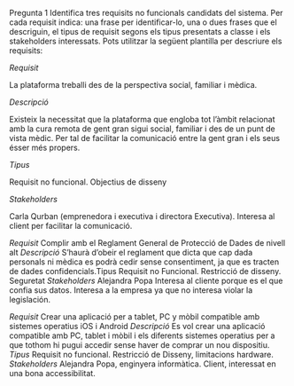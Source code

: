 Pregunta 1 
Identifica tres requisits no funcionals candidats del sistema. Per cada requisit indica: una frase per identificar-lo, una o dues frases que el descriguin, el tipus de requisit segons els tipus presentats a classe i els stakeholders interessats.
Pots utilitzar la següent plantilla per descriure els requisits:


*Requisit*

La plataforma treballi des de la perspectiva social, familiar i mèdica.

*Descripció*

Existeix la necessitat que la plataforma que engloba tot l’àmbit relacionat amb la cura remota de gent gran sigui social, familiar i des de un punt de vista mèdic. Per tal de facilitar la comunicació entre la gent gran i els seus ésser més propers.

*Tipus*

Requisit no funcional. Objectius de disseny

*Stakeholders*

Carla Qurban (emprenedora i executiva i directora Executiva). Interesa al client per facilitar la comunicació.

*Requisit*
Complir amb el Reglament General de Protecció de Dades de nivell alt
*Descripció*
S’haurà d’obeir el reglament que dicta que cap dada personals ni mèdica es podrà cedir sense consentiment, ja que es tracten de dades confidencials.Tipus
Requisit no Funcional. Restricció de disseny. Seguretat
*Stakeholders*
Alejandra Popa
Interesa al cliente porque es el que confia sus datos. 
Interesa a la empresa ya que no interesa violar la legislación.

*Requisit*
Crear una aplicació per a tablet, PC y mòbil compatible amb sistemes operatius iOS i Android
*Descripció*
Es vol crear una aplicació compatible amb PC, tablet i mòbil i els diferents sistemes operatius per a que tothom hi pugui accedir sense haver de comprar un nou dispositiu.
*Tipus*
Requisit no funcional. Restricció de Disseny, limitacions hardware.
*Stakeholders*
Alejandra Popa, enginyera informàtica.
Client, interessat en una bona accessibilitat.

